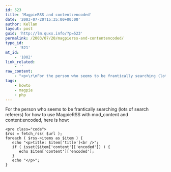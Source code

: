 ```yaml
---
id: 523
title: 'MagpieRSS and content:encoded'
date: '2003-07-20T15:35:00+00:00'
author: Kellan
layout: post
guid: 'http://lm.quxx.info/?p=523'
permalink: /2003/07/20/magpierss-and-contentencoded/
typo_id:
    - '521'
mt_id:
    - '1002'
link_related:
    - ''
raw_content:
    - "<p>\r\nFor the person who seems to be frantically searching (lots of search referers) for how to use MagpieRSS with mod_content and content:encoded, here is how:\r\n</p>\n<p>\r\n<pre class=\\\"code\\\">\r\n$rss = fetch_rss( $url );\r\nforeach ( $rss-&gt;items as $item ) {\r\n   echo \\\"&lt;p&gt;title: $item[\\'title\\']&lt;br /&gt;\\\";\r\n   if ( isset($item[\\'content\\'][\\'encoded\\']) ) {\r\n      echo $item[\\'content\\'][\\'encoded\\'];\r\n   }\r\n   echo \\\"&lt;/p&gt;\\\";\r\n}\r\n</pre>\r\n</p>"
tags:
    - howto
    - magpie
    - php
---
```


For the person who seems to be frantically searching (lots of search referers) for how to use MagpieRSS with mod\_content and content:encoded, here is how:

```
<pre class="code">
$rss = fetch_rss( $url );
foreach ( $rss->items as $item ) {
   echo "<p>title: $item['title']<br />";
   if ( isset($item['content']['encoded']) ) {
      echo $item['content']['encoded'];
   }
   echo "</p>";
}
```